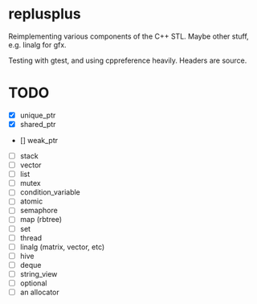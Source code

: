 # replusplus
Reimplementing various components of the C++ STL. Maybe other stuff, e.g. linalg for gfx.

Testing with gtest, and using cppreference heavily. Headers are source.

# TODO
- [x] unique_ptr
- [x] shared_ptr
- [] weak_ptr
- [ ] stack
- [ ] vector
- [ ] list
- [ ] mutex
- [ ] condition_variable
- [ ] atomic
- [ ] semaphore
- [ ] map (rbtree)
- [ ] set
- [ ] thread
- [ ] linalg (matrix, vector, etc)
- [ ] hive
- [ ] deque
- [ ] string_view
- [ ] optional
- [ ] an allocator